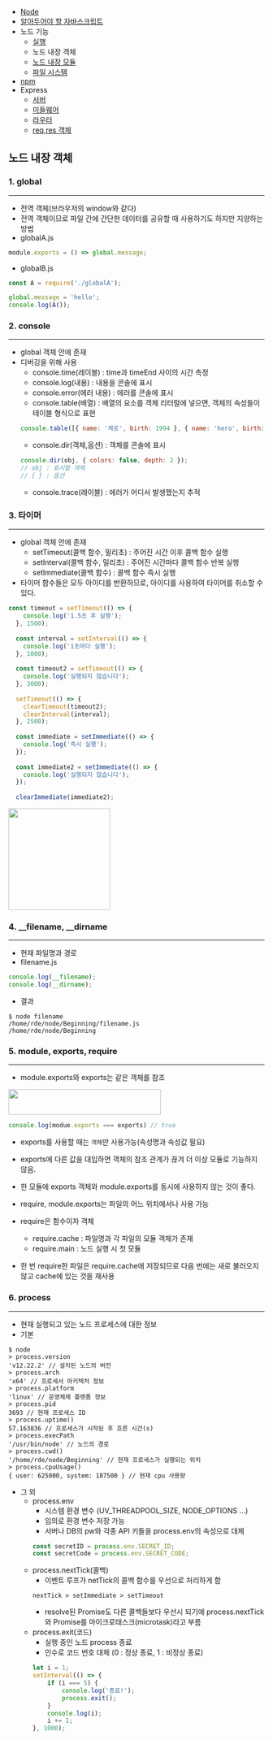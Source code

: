 - [Node](./README.md)
- [알아두어야 할 자바스크립트](./JavaScript.md)
- 노드 기능
    - [실행](./Node.md)
    - 노드 내장 객체 
    - [노드 내장 모듈](./Module.md)  
    - [파일 시스템](./FileSystem.md)
- [npm](./npm.md) 
- Express 
    - [서버](./Express.md)  
    - [미들웨어](./Middleware.md)
    - [라우터](./Router.md)
    - [req,res 객체](./req-res.md)

## 노드 내장 객체

### 1. global
***
- 전역 객체(브라우저의 window와 같다)
- 전역 객체이므로 파일 간에 간단한 데이터를 공유할 때 사용하기도 하지만 지양하는 방법   
- globalA.js
~~~js
module.exports = () => global.message;
~~~

- globalB.js
~~~js
const A = require('./globalA');

global.message = 'hello';
console.log(A());
~~~

### 2. console
***
- global 객체 안에 존재
- 디버깅을 위해 사용
    - console.time(레이블) : time과 timeEnd 사이의 시간 측정
    - console.log(내용) : 내용을 콘솔에 표시
    - console.error(에러 내용) : 에러를 콘솔에 표시
    - console.table(배열) : 배열의 요소를 객체 리터럴에 넣으면, 객체의 속성들이 테이블 형식으로 표현
    ~~~js
    console.table([{ name: '제로', birth: 1994 }, { name: 'hero', birth: 1988}]);
    ~~~
    - console.dir(객체,옵션) : 객체를 콘솔에 표시
    ~~~js
    console.dir(obj, { colors: false, depth: 2 });
    // obj : 표시할 객체
    // { } : 옵션
    ~~~
    - console.trace(레이블) : 에러가 어디서 발생했는지 추적

### 3. 타이머
***
- global 객체 안에 존재
    - setTimeout(콜백 함수, 밀리초) : 주어진 시간 이후 콜백 함수 실행
    - setInterval(콜백 함수, 밀리초) : 주어진 시간마다 콜백 함수 반복 실행
    - setImmediate(콜백 함수) : 콜백 함수 즉시 실행
- 타이머 함수들은 모두 아이디를 반환하므로, 아이디를 사용하여 타이머를 취소할 수 있다.
~~~js
const timeout = setTimeout(() => {
    console.log('1.5초 후 실행');
  }, 1500);
  
  const interval = setInterval(() => {
    console.log('1초마다 실행');
  }, 1000);
  
  const timeout2 = setTimeout(() => {
    console.log('실행되지 않습니다');
  }, 3000);
  
  setTimeout(() => {
    clearTimeout(timeout2);
    clearInterval(interval);
  }, 2500);
  
  const immediate = setImmediate(() => {
    console.log('즉시 실행');
  });
  
  const immediate2 = setImmediate(() => {
    console.log('실행되지 않습니다');
  });
  
  clearImmediate(immediate2);
~~~

<img src="https://thebook.io/img/080229/102.jpg" hight = 150px width=200px>

### 4. __filename, __dirname
***
- 현재 파일명과 경로
- filename.js
~~~js
console.log(__filename);
console.log(__dirname);
~~~

- 결과
~~~console
$ node filename
/home/rde/node/Beginning/filename.js
/home/rde/node/Beginning
~~~

### 5. module, exports, require
***
- module.exports와 exports는 같은 객체를 참조
<img src="https://thebook.io/img/080229/104.jpg" height=50px width=300px>

~~~js
console.log(modue.exports === exports) // true
~~~
- exports를 사용할 때는 `객체`만 사용가능(속성명과 속성값 필요)
- exports에 다른 값을 대입하면 객체의 참조 관계가 끊겨 더 이상 모듈로 기능하지 않음.
- 한 모듈에 exports 객체와 module.exports를 동시에 사용하지 않는 것이 좋다.

- require, module.exports는 파일의 어느 위치에서나 사용 가능
- require은 함수이자 객체
    - require.cache : 파일명과 각 파일의 모듈 객체가 존재
    - require.main : 노드 실행 시 첫 모듈
- 한 번 require한 파일은 require.cache에 저장되므로 다음 번에는 새로 불러오지 않고 cache에 있는 것을 재사용

### 6. process
***

- 현재 실행되고 있는 노드 프로세스에 대한 정보  
- 기본
~~~
$ node
> process.version 
'v12.22.2' // 설치된 노드의 버전
> process.arch 
'x64' // 프로세서 아키텍처 정보
> process.platform 
'linux' // 운영체제 플랫폼 정보
> process.pid 
3693 // 현재 프로세스 ID
> process.uptime() 
57.163836 // 프로세스가 시작된 후 흐른 시간(s)
> process.execPath 
'/usr/bin/node' // 노드의 경로
> process.cwd() 
'/home/rde/node/Beginning' // 현재 프로세스가 실행되는 위치
> process.cpuUsage() 
{ user: 625000, system: 187500 } // 현재 cpu 사용량
~~~
- 그 외
    - process.env
        - 시스템 환경 변수 (UV_THREADPOOL_SIZE, NODE_OPTIONS ...)
        - 임의로 환경 변수 저장 가능
        - 서버나 DB의 pw와 각종 API 키들을 process.env의 속성으로 대체
        ~~~js
        const secretID = process.env.SECRET_ID; 
        const secretCode = process.env.SECRET_CODE;
        ~~~
    - process.nextTick(콜백)
        - 이벤트 루프가 netTick의 콜백 함수를 우선으로 처리하게 함
        ~~~
        nextTick > setImmediate > setTimeout
        ~~~
        - resolve된 Promise도 다른 콜백들보다 우선시 되기에 process.nextTick와 Promise를 마이크로태스크(microtask)라고 부름
    - process.exit(코드)
        - 실행 중인 노드 process 종료
        - 인수로 코드 번호 대체 (0 : 정상 종료, 1 : 비정상 종료)
        ~~~js
        let i = 1;
        setInterval(() => {
            if (i === 5) {
                console.log('종료!');
                process.exit();
            }
            console.log(i);
            i += 1;
        }, 1000);
        ~~~